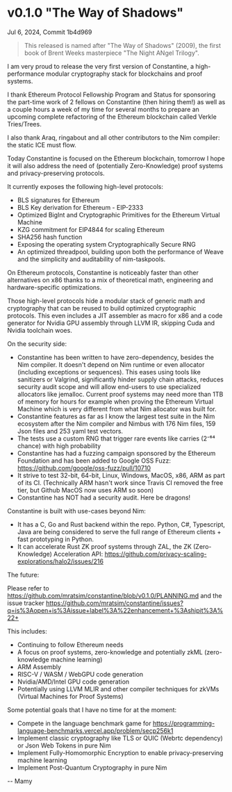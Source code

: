 # v0.1.0 "The Way of Shadows"

Jul 6, 2024, Commit 1b4d969

> This released is named after "The Way of Shadows" (2009), the first book of Brent Weeks masterpiece "The Night ANgel Trilogy".

I am very proud to release the very first version of Constantine, a high-performance modular cryptography stack for blockchains and proof systems.

I thank Ethereum Protocol Fellowship Program and Status for sponsoring the part-time work of 2 fellows on Constantine (then hiring them!) as well as a couple hours a week of my time for several months to prepare an upcoming complete refactoring of the Ethereum blockchain called Verkle Tries/Trees.

I also thank Araq, ringabout and all other contributors to the Nim compiler: the static ICE must flow.

Today Constantine is focused on the Ethereum blockchain, tomorrow I hope it will also address the need of (potentially Zero-Knowledge) proof systems and privacy-preserving protocols.

It currently exposes the following high-level protocols:
- BLS signatures for Ethereum
- BLS Key derivation for Ethereum - EIP-2333
- Optimized BigInt and Cryptographic Primitives for the Ethereum Virtual Machine
- KZG commitment for EIP4844 for scaling Ethereum
- SHA256 hash function
- Exposing the operating system Cryptographically Secure RNG
- An optimized threadpool, building upon both the performance of Weave and the simplicity and auditability of nim-taskpools.

On Ethereum protocols, Constantine is noticeably faster than other alternatives on x86 thanks to a mix of theoretical math, engineering and hardware-specific optimizations.

Those high-level protocols hide a modular stack of generic math and cryptography that can be reused to build optimized cryptographic protocols.
This even includes a JIT assembler as macro for x86 and a code generator for Nvidia GPU assembly through LLVM IR, skipping Cuda and Nvidia toolchain woes.

On the security side:
- Constantine has been written to have zero-dependency, besides the Nim compiler. It doesn't depend on Nim runtime or even allocator (including exceptions or sequences). This eases using tools like sanitizers or Valgrind, significantly hinder supply chain attacks, reduces security audit scope and will allow end-users to use specialized allocators like jemalloc. Current proof systems may need more than 1TB of memory for hours for example when proving the Ethereum Virtual Machine which is very different from what Nim allocator was built for.
- Constantine features as far as I know the largest test suite in the Nim ecosystem after the Nim compiler and Nimbus with 176 Nim files, 159 Json files and 253 yaml test vectors.
- The tests use a custom RNG that trigger rare events like carries (2⁻⁶⁴ chance) with high probability
- Constantine has had a fuzzing campaign sponsored by the Ethereum Foundation and has been added to Google OSS Fuzz: https://github.com/google/oss-fuzz/pull/10710
- It strive to test 32-bit, 64-bit, Linux, Windows, MacOS, x86, ARM as part of its CI. (Technically ARM hasn't work since Travis CI removed the free tier, but Github MacOS now uses ARM so soon)
- Constantine has NOT had a security audit. Here be dragons!

Constantine is built with use-cases beyond Nim:
- It has a C, Go and Rust backend within the repo. Python, C#, Typescript, Java are being considered to serve the full range of Ethereum clients + fast prototyping in Python.
- It can accelerate Rust ZK proof systems through ZAL, the ZK (Zero-Knowledge) Acceleration API: https://github.com/privacy-scaling-explorations/halo2/issues/216

The future:

Please refer to https://github.com/mratsim/constantine/blob/v0.1.0/PLANNING.md and the issue tracker https://github.com/mratsim/constantine/issues?q=is%3Aopen+is%3Aissue+label%3A%22enhancement+%3Ashipit%3A%22+

This includes:
- Continuing to follow Ethereum needs
- A focus on proof systems, zero-knowledge and potentially zkML (zero-knowledge machine learning)
- ARM Assembly
- RISC-V / WASM / WebGPU code generation
- Nvidia/AMD/Intel GPU code generation
- Potentially using LLVM MLIR and other compiler techniques for zkVMs (Virtual Machines for Proof Systems)

Some potential goals that I have no time for at the moment:
- Compete in the language benchmark game for https://programming-language-benchmarks.vercel.app/problem/secp256k1
- Implement classic cryptography like TLS or QUIC (Webrtc dependency) or Json Web Tokens in pure Nim
- Implement Fully-Homomorphic Encryption to enable privacy-preserving machine learning
- Implement Post-Quantum Cryptography in pure Nim

-- Mamy